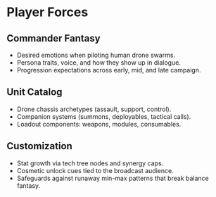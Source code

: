 # Player Forces

## Commander Fantasy
- Desired emotions when piloting human drone swarms.
- Persona traits, voice, and how they show up in dialogue.
- Progression expectations across early, mid, and late campaign.

## Unit Catalog
- Drone chassis archetypes (assault, support, control).
- Companion systems (summons, deployables, tactical calls).
- Loadout components: weapons, modules, consumables.

## Customization
- Stat growth via tech tree nodes and synergy caps.
- Cosmetic unlock cues tied to the broadcast audience.
- Safeguards against runaway min-max patterns that break balance fantasy.
